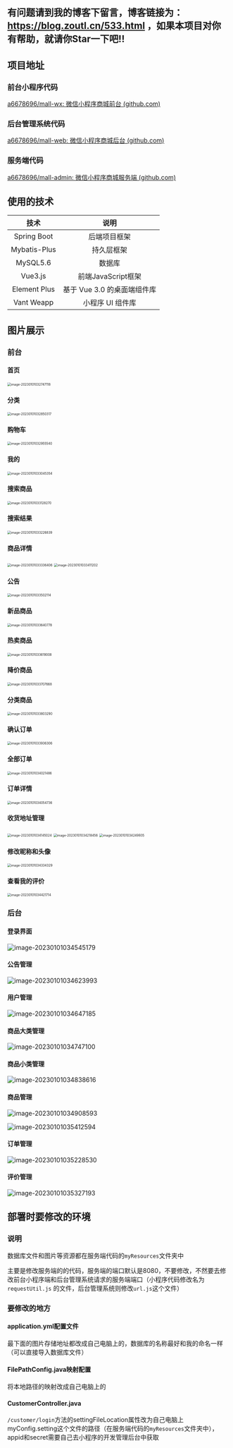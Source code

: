 ## 有问题请到我的博客下留言，博客链接为：https://blog.zoutl.cn/533.html ，如果本项目对你有帮助，就请你Star一下吧!!

## 项目地址

### 前台小程序代码
[a6678696/mall-wx: 微信小程序商城前台 (github.com)](https://github.com/a6678696/mall-wx)


### 后台管理系统代码
[a6678696/mall-web: 微信小程序商城后台 (github.com)](https://github.com/a6678696/mall-web)


### 服务端代码
[a6678696/mall-admin: 微信小程序商城服务端 (github.com)](https://github.com/a6678696/mall-admin)

## 使用的技术

|     技术     |            说明             |
| :----------: | :-------------------------: |
| Spring Boot  |        后端项目框架         |
| Mybatis-Plus |         持久层框架          |
|   MySQL5.6   |           数据库            |
|   Vue3.js    |     前端JavaScript框架      |
| Element Plus | 基于 Vue 3.0 的桌面端组件库 |
|  Vant Weapp  |      小程序 UI 组件库       |

## 图片展示

### 前台

#### 首页

<img src="https://image.zoutl.cn/hexo-blog/blogImage/image-20230101032747118.png" alt="image-20230101032747118" style="zoom:50%;" />

#### 分类

<img src="https://image.zoutl.cn/hexo-blog/blogImage/image-20230101032850317.png" alt="image-20230101032850317" style="zoom: 50%;" />

#### 购物车

<img src="https://image.zoutl.cn/hexo-blog/blogImage/image-20230101032955540.png" alt="image-20230101032955540" style="zoom:50%;" />

#### 我的

<img src="https://image.zoutl.cn/hexo-blog/blogImage/image-20230101033045354.png" alt="image-20230101033045354" style="zoom:50%;" />

#### 搜索商品

<img src="https://image.zoutl.cn/hexo-blog/blogImage/image-20230101033128270.png" alt="image-20230101033128270" style="zoom:50%;" />

#### 搜索结果

<img src="https://image.zoutl.cn/hexo-blog/blogImage/image-20230101033226839.png" alt="image-20230101033226839" style="zoom:50%;" />

#### 商品详情

<img src="https://image.zoutl.cn/hexo-blog/blogImage/image-20230101033336406.png" alt="image-20230101033336406" style="zoom:50%;" />

<img src="https://image.zoutl.cn/hexo-blog/blogImage/image-20230101033411202.png" alt="image-20230101033411202" style="zoom:50%;" />

#### 公告

<img src="https://image.zoutl.cn/hexo-blog/blogImage/image-20230101033502114.png" alt="image-20230101033502114" style="zoom:50%;" />

#### 新品商品

<img src="https://image.zoutl.cn/hexo-blog/blogImage/image-20230101033640778.png" alt="image-20230101033640778" style="zoom:50%;" />

#### 热卖商品

<img src="https://image.zoutl.cn/hexo-blog/blogImage/image-20230101033619008.png" alt="image-20230101033619008" style="zoom:50%;" />

#### 降价商品

<img src="https://image.zoutl.cn/hexo-blog/blogImage/image-20230101033707668.png" alt="image-20230101033707668" style="zoom:50%;" />

#### 分类商品

<img src="https://image.zoutl.cn/hexo-blog/blogImage/image-20230101033803290.png" alt="image-20230101033803290" style="zoom:50%;" />

#### 确认订单

<img src="https://image.zoutl.cn/hexo-blog/blogImage/image-20230101033936306.png" alt="image-20230101033936306" style="zoom:50%;" />

#### 全部订单

<img src="https://image.zoutl.cn/hexo-blog/blogImage/image-20230101034021486.png" alt="image-20230101034021486" style="zoom:50%;" />

#### 订单详情

<img src="https://image.zoutl.cn/hexo-blog/blogImage/image-20230101034054736.png" alt="image-20230101034054736" style="zoom:50%;" />

#### 收货地址管理

<img src="https://image.zoutl.cn/hexo-blog/blogImage/image-20230101034145024.png" alt="image-20230101034145024" style="zoom:50%;" />

<img src="https://image.zoutl.cn/hexo-blog/blogImage/image-20230101034218456.png" alt="image-20230101034218456" style="zoom:50%;" />

<img src="https://image.zoutl.cn/hexo-blog/blogImage/image-20230101034249935.png" alt="image-20230101034249935" style="zoom:50%;" />

#### 修改昵称和头像

<img src="https://image.zoutl.cn/hexo-blog/blogImage/image-20230101034334329.png" alt="image-20230101034334329" style="zoom:50%;" />

#### 查看我的评价

<img src="https://image.zoutl.cn/hexo-blog/blogImage/image-20230101034421714.png" alt="image-20230101034421714" style="zoom:50%;" />

### 后台

#### 登录界面

![image-20230101034545179](https://image.zoutl.cn/hexo-blog/blogImage/image-20230101034545179.png)

#### 公告管理

![image-20230101034623993](https://image.zoutl.cn/hexo-blog/blogImage/image-20230101034623993.png)

#### 用户管理

![image-20230101034647185](https://image.zoutl.cn/hexo-blog/blogImage/image-20230101034647185.png)

#### 商品大类管理

![image-20230101034747100](https://image.zoutl.cn/hexo-blog/blogImage/image-20230101034747100.png)

#### 商品小类管理

![image-20230101034838616](https://image.zoutl.cn/hexo-blog/blogImage/image-20230101034838616.png)

#### 商品管理

![image-20230101034908593](https://image.zoutl.cn/hexo-blog/blogImage/image-20230101034908593.png)

![image-20230101035412594](https://image.zoutl.cn/hexo-blog/blogImage/image-20230101035412594.png)

#### 订单管理

![image-20230101035228530](https://image.zoutl.cn/hexo-blog/blogImage/image-20230101035228530.png)

#### 评价管理

![image-20230101035327193](https://image.zoutl.cn/hexo-blog/blogImage/image-20230101035327193.png)

## 部署时要修改的环境

### 说明

数据库文件和图片等资源都在服务端代码的`myResources`文件夹中

主要是修改服务端的的代码，服务端的端口默认是8080，不要修改，不然要去修改前台小程序端和后台管理系统请求的服务端端口（小程序代码修改名为 `requestUtil.js` 的文件，后台管理系统则修改`url.js`这个文件）

### 要修改的地方

#### application.yml配置文件

最下面的图片存储地址都改成自己电脑上的，数据库的名称最好和我的命名一样（可以直接导入数据库文件）

#### FilePathConfig.java映射配置

将本地路径的映射改成自己电脑上的

#### CustomerController.java

`/customer/login`方法的settingFileLocation属性改为自己电脑上myConfig.setting这个文件的路径（在服务端代码的`myResources`文件夹中），appid和secret需要自己去小程序的开发管理后台中获取
